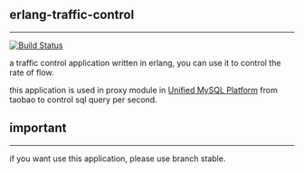 ## erlang-traffic-control
-------------------------------

[![Build Status](https://secure.travis-ci.org/GaoYusong/erlang-traffic-control.png?branch=master)](https://travis-ci.org/GaoYusong/erlang-traffic-control)

a traffic control application written in erlang, you can use it to control the rate of flow.

this application is used in proxy module in [Unified MySQL Platform](http://blog.yufeng.info/archives/2349) from taobao to control sql query per second.

## important
-------------------------------

if you want use this application, please use branch stable.

